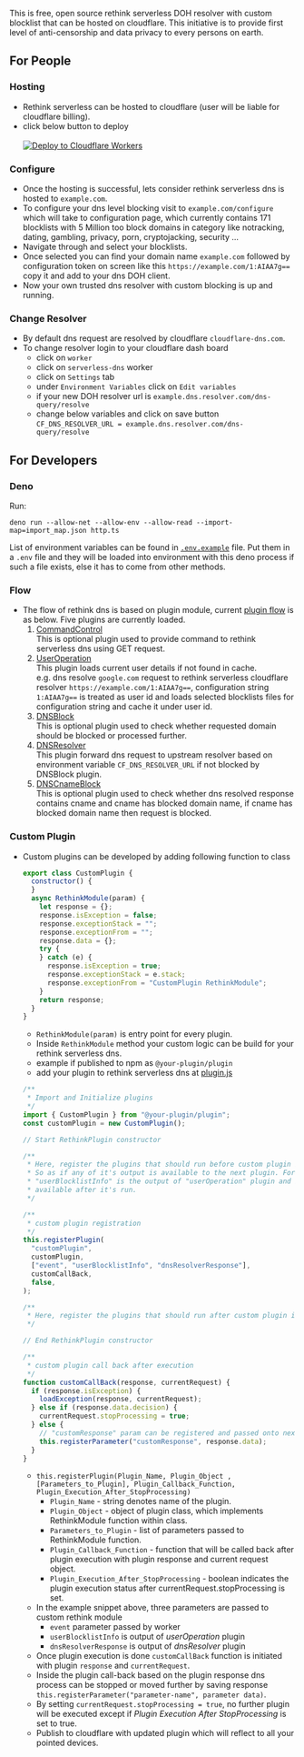 This is free, open source rethink serverless DOH resolver with custom blocklist
that can be hosted on cloudflare. This initiative is to provide first level of
anti-censorship and data privacy to every persons on earth.

## For People

### Hosting

- Rethink serverless can be hosted to cloudflare (user will be liable for
  cloudflare billing).
- click below button to deploy
  <br><br>
  [![Deploy to Cloudflare Workers](https://deploy.workers.cloudflare.com/button)](https://deploy.workers.cloudflare.com/?url=https://github.com/serverless-dns/serverless-dns/)

### Configure

- Once the hosting is successful, lets consider rethink serverless dns is hosted
  to `example.com`.
- To configure your dns level blocking visit to `example.com/configure` which
  will take to configuration page, which currently contains 171 blocklists with
  5 Million too block domains in category like notracking, dating, gambling,
  privacy, porn, cryptojacking, security ...
- Navigate through and select your blocklists.
- Once selected you can find your domain name `example.com` followed by
  configuration token on screen like this `https://example.com/1:AIAA7g==` copy
  it and add to your dns DOH client.
- Now your own trusted dns resolver with custom blocking is up and running.

### Change Resolver

- By default dns request are resolved by cloudflare `cloudflare-dns.com`.
- To change resolver login to your cloudflare dash board
  - click on `worker`
  - click on `serverless-dns` worker
  - click on `Settings` tab
  - under `Environment Variables` click on `Edit variables`
  - if your new DOH resolver url is `example.dns.resolver.com/dns-query/resolve`
  - change below variables and click on save button<br>
    `CF_DNS_RESOLVER_URL = example.dns.resolver.com/dns-query/resolve`

## For Developers

### Deno

Run:

```
deno run --allow-net --allow-env --allow-read --import-map=import_map.json http.ts
```

List of environment variables can be found in [`.env.example`](.env.example)
file. Put them in a `.env` file and they will be loaded into environment with
this deno process if such a file exists, else it has to come from other methods.

### Flow

- The flow of rethink dns is based on plugin module, current
  [plugin flow](./plugin.js) is as below. Five plugins are currently loaded.
  1. [CommandControl](https://github.com/serverless-dns/command-control)<br>
     This is optional plugin used to provide command to rethink serverless dns
     using GET request.
  2. [UserOperation](https://github.com/serverless-dns/basic)<br> This plugin
     loads current user details if not found in cache.<br> e.g. dns resolve
     `google.com` request to rethink serverless cloudflare resolver
     `https://example.com/1:AIAA7g==`, configuration string `1:AIAA7g==` is
     treated as user id and loads selected blocklists files for configuration
     string and cache it under user id.
  3. [DNSBlock](https://github.com/serverless-dns/dns-blocker/blob/main/dnsBlock.js)<br>
     This is optional plugin used to check whether requested domain should be
     blocked or processed further.
  4. [DNSResolver](https://github.com/serverless-dns/dns-blocker/blob/main/dnsResolver.js)<br>
     This plugin forward dns request to upstream resolver based on environment
     variable `CF_DNS_RESOLVER_URL` if not blocked by DNSBlock plugin.
  5. [DNSCnameBlock](https://github.com/serverless-dns/dns-blocker/blob/main/dnsCnameBlock.js)<br>
     This is optional plugin used to check whether dns resolved response
     contains cname and cname has blocked domain name, if cname has blocked
     domain name then request is blocked.

### Custom Plugin

- Custom plugins can be developed by adding following function to class
  ```javascript
  export class CustomPlugin {
    constructor() {
    }
    async RethinkModule(param) {
      let response = {};
      response.isException = false;
      response.exceptionStack = "";
      response.exceptionFrom = "";
      response.data = {};
      try {
      } catch (e) {
        response.isException = true;
        response.exceptionStack = e.stack;
        response.exceptionFrom = "CustomPlugin RethinkModule";
      }
      return response;
    }
  }
  ```
  - `RethinkModule(param)` is entry point for every plugin.
  - Inside `RethinkModule` method your custom logic can be build for your
    rethink serverless dns.
  - example if published to npm as `@your-plugin/plugin`
  - add your plugin to rethink serverless dns at [plugin.js](./plugin.js)
  ```javascript
  /**
   * Import and Initialize plugins
   */
  import { CustomPlugin } from "@your-plugin/plugin";
  const customPlugin = new CustomPlugin();

  // Start RethinkPlugin constructor

  /**
   * Here, register the plugins that should run before custom plugin if any.
   * So as if any of it's output is available to the next plugin. For example,
   * "userBlocklistInfo" is the output of "userOperation" plugin and is only
   * available after it's run.
   */

  /**
   * custom plugin registration
   */
  this.registerPlugin(
    "customPlugin",
    customPlugin,
    ["event", "userBlocklistInfo", "dnsResolverResponse"],
    customCallBack,
    false,
  );

  /**
   * Here, register the plugins that should run after custom plugin if any.
   */

  // End RethinkPlugin constructor

  /**
   * custom plugin call back after execution
   */
  function customCallBack(response, currentRequest) {
    if (response.isException) {
      loadException(response, currentRequest);
    } else if (response.data.decision) {
      currentRequest.stopProcessing = true;
    } else {
      // "customResponse" param can be registered and passed onto next plugin
      this.registerParameter("customResponse", response.data);
    }
  }
  ```
  - `this.registerPlugin(Plugin_Name, Plugin_Object , [Parameters_to_Plugin], Plugin_Callback_Function, Plugin_Execution_After_StopProcessing)`
    - `Plugin_Name` - string denotes name of the plugin.
    - `Plugin_Object` - object of plugin class, which implements RethinkModule
      function within class.
    - `Parameters_to_Plugin` - list of parameters passed to RethinkModule
      function.
    - `Plugin_Callback_Function` - function that will be called back after
      plugin execution with plugin response and current request object.
    - `Plugin_Execution_After_StopProcessing` - boolean indicates the plugin
      execution status after currentRequest.stopProcessing is set.
  - In the example snippet above, three parameters are passed to custom rethink
    module
    - `event` parameter passed by worker
    - `userBlocklistInfo` is output of _userOperation_ plugin
    - `dnsResolverResponse` is output of _dnsResolver_ plugin
  - Once plugin execution is done `customCallBack` function is initiated with
    plugin `response` and `currentRequest`.
  - Inside the plugin call-back based on the plugin response dns process can be
    stopped or moved further by saving response
    `this.registerParameter("parameter-name", parameter data)`.
  - By setting `currentRequest.stopProcessing = true`, no further plugin will be
    executed except if _Plugin Execution After StopProcessing_ is set to true.
  - Publish to cloudflare with updated plugin which will reflect to all your
    pointed devices.

